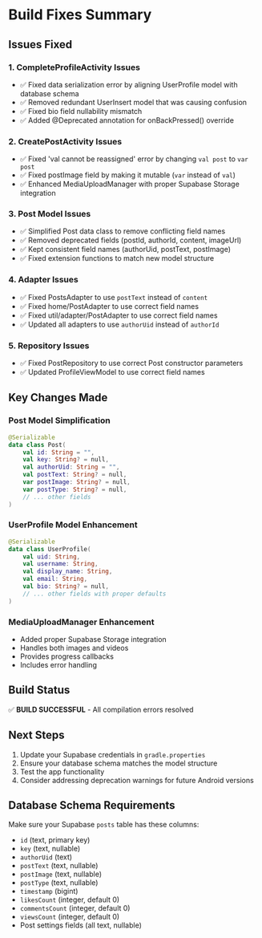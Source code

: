 # Build Fixes Summary

## Issues Fixed

### 1. CompleteProfileActivity Issues
- ✅ Fixed data serialization error by aligning UserProfile model with database schema
- ✅ Removed redundant UserInsert model that was causing confusion
- ✅ Fixed bio field nullability mismatch
- ✅ Added @Deprecated annotation for onBackPressed() override

### 2. CreatePostActivity Issues
- ✅ Fixed 'val cannot be reassigned' error by changing `val post` to `var post`
- ✅ Fixed postImage field by making it mutable (`var` instead of `val`)
- ✅ Enhanced MediaUploadManager with proper Supabase Storage integration

### 3. Post Model Issues
- ✅ Simplified Post data class to remove conflicting field names
- ✅ Removed deprecated fields (postId, authorId, content, imageUrl)
- ✅ Kept consistent field names (authorUid, postText, postImage)
- ✅ Fixed extension functions to match new model structure

### 4. Adapter Issues
- ✅ Fixed PostsAdapter to use `postText` instead of `content`
- ✅ Fixed home/PostAdapter to use correct field names
- ✅ Fixed util/adapter/PostAdapter to use correct field names
- ✅ Updated all adapters to use `authorUid` instead of `authorId`

### 5. Repository Issues
- ✅ Fixed PostRepository to use correct Post constructor parameters
- ✅ Updated ProfileViewModel to use correct field names

## Key Changes Made

### Post Model Simplification
```kotlin
@Serializable
data class Post(
    val id: String = "",
    val key: String? = null,
    val authorUid: String = "",
    val postText: String? = null,
    var postImage: String? = null,
    var postType: String? = null,
    // ... other fields
)
```

### UserProfile Model Enhancement
```kotlin
@Serializable
data class UserProfile(
    val uid: String,
    val username: String,
    val display_name: String,
    val email: String,
    val bio: String? = null,
    // ... other fields with proper defaults
)
```

### MediaUploadManager Enhancement
- Added proper Supabase Storage integration
- Handles both images and videos
- Provides progress callbacks
- Includes error handling

## Build Status
✅ **BUILD SUCCESSFUL** - All compilation errors resolved

## Next Steps
1. Update your Supabase credentials in `gradle.properties`
2. Ensure your database schema matches the model structure
3. Test the app functionality
4. Consider addressing deprecation warnings for future Android versions

## Database Schema Requirements
Make sure your Supabase `posts` table has these columns:
- `id` (text, primary key)
- `key` (text, nullable)
- `authorUid` (text)
- `postText` (text, nullable)
- `postImage` (text, nullable)
- `postType` (text, nullable)
- `timestamp` (bigint)
- `likesCount` (integer, default 0)
- `commentsCount` (integer, default 0)
- `viewsCount` (integer, default 0)
- Post settings fields (all text, nullable)